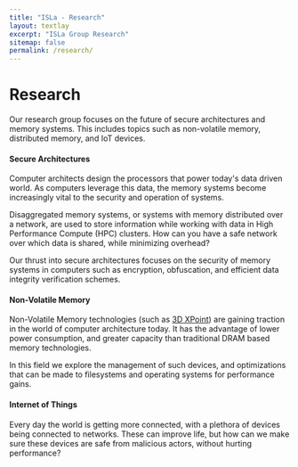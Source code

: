 ```yaml
---
title: "ISLa - Research"
layout: textlay
excerpt: "ISLa Group Research"
sitemap: false
permalink: /research/
---
```


# Research

Our research group focuses on the future of secure architectures and memory systems. This includes topics such as non-volatile memory, distributed memory, and IoT devices.

#### Secure Architectures
Computer architects design the processors that power today's data driven world. As computers leverage this data, the memory systems become increasingly vital to the security and operation of systems.

Disaggregated memory systems, or systems with memory distributed over a network, are used to store information while working with data in High Performance Compute (HPC) clusters. How can you have a safe network over which data is shared, while minimizing overhead?

Our thrust into secure architectures focuses on the security of memory systems in computers such as encryption, obfuscation, and efficient data integrity verification schemes. 

#### Non-Volatile Memory
Non-Volatile Memory technologies (such as [3D XPoint](https://en.wikipedia.org/wiki/3D_XPoint)) are gaining traction in the world of computer architecture today. It has the advantage of lower power consumption, and greater capacity than traditional DRAM based memory technologies.

In this field we explore the management of such devices, and optimizations that can be made to filesystems and operating systems for performance gains.

#### Internet of Things

Every day the world is getting more connected, with a plethora of devices being connected to networks. These can improve life, but how can we make sure these devices are safe from malicious actors, without hurting performance? 